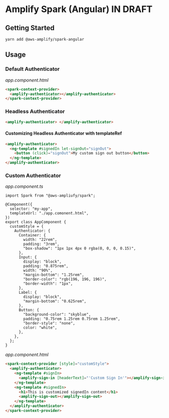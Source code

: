 # Amplify Spark (Angular) IN DRAFT

## Getting Started

```shell
yarn add @aws-amplify/spark-angular
```

## Usage

### Default Authenticator

_app.component.html_

```html
<spark-context-provider>
  <amplify-authenticator></amplify-authenticator>
</spark-context-provider>
```

### Headless Authenticator

```html
<amplify-authenticator> </amplify-authenticator>
```

#### Customizing Headless Authenticator with templateRef

```html
<amplify-authenticator>
  <ng-template #signedIn let-signOut="signOut">
    <button (click)="signOut">My custom sign out button</button>
  </ng-template>
</amplify-authenticator>
```

### Custom Authenticator

_app.component.ts_

```tsx
import Spark from "@aws-ampliufy/spark";

@Component({
  selector: "my-app",
  templateUrl: "./app.comonent.html",
})
export class AppComponent {
  customStyle = {
    Authenticator: {
      Container: {
        width: "22rem",
        padding: "3rem",
        "box-shadow": "1px 1px 4px 0 rgba(0, 0, 0, 0.15)",
      },
      Input: {
        display: "block",
        padding: "0.875rem",
        width: "90%",
        "margin-bottom": "1.25rem",
        "border-color": "rgb(196, 196, 196)",
        "border-width": "1px",
      },
      Label: {
        display: "block",
        "margin-bottom": "0.625rem",
      },
      Button: {
        "background-color": "skyblue",
        padding: "0.75rem 1.25rem 0.75rem 1.25rem",
        "border-style": "none",
        color: "white",
      },
    },
  };
}
```

_app.component.html_

```html
<spark-context-provider [style]="customStyle">
  <amplify-authenticator>
    <ng-template #signIn>
      <amplify-sign-in [headerText]="'Custom Sign In'"></amplify-sign-in>
    </ng-template>
    <ng-template #signedIn>
      <h1>This is customized signedIn content</h1>
      <amplify-sign-out></amplify-sign-out>
    </ng-template>
  </amplify-authenticator>
</spark-context-provider>
```
